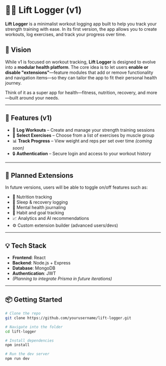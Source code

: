 # 🏋️‍♂️ Lift Logger (v1)

**Lift Logger** is a minimalist workout logging app built to help you track your strength training with ease. In its first version, the app allows you to create workouts, log exercises, and track your progress over time.

## 🚀 Vision

While v1 is focused on workout tracking, **Lift Logger** is designed to evolve into a **modular health platform**. The core idea is to let users **enable or disable "extensions"**—feature modules that add or remove functionality and navigation items—so they can tailor the app to fit their personal health journey.

Think of it as a super app for health—fitness, nutrition, recovery, and more—built around your needs.

---

## 🔧 Features (v1)

- 📝 **Log Workouts** – Create and manage your strength training sessions
- 🏃 **Select Exercises** – Choose from a list of exercises by muscle group
- 📊 **Track Progress** – View weight and reps per set over time _(coming soon)_
- 🔒 **Authentication** – Secure login and access to your workout history

---

## 🧩 Planned Extensions

In future versions, users will be able to toggle on/off features such as:

- 🥗 Nutrition tracking
- 🛌 Sleep & recovery logging
- 🧠 Mental health journaling
- 📅 Habit and goal tracking
- 📈 Analytics and AI recommendations
- ⚙️ Custom extension builder (advanced users/devs)

---

## 💡 Tech Stack

- **Frontend**: React  
- **Backend**: Node.js + Express  
- **Database**: MongoDB  
- **Authentication**: JWT  
- _(Planning to integrate Prisma in future iterations)_

---

## 📦 Getting Started

```bash
# Clone the repo
git clone https://github.com/yourusername/lift-logger.git

# Navigate into the folder
cd lift-logger

# Install dependencies
npm install

# Run the dev server
npm run dev

